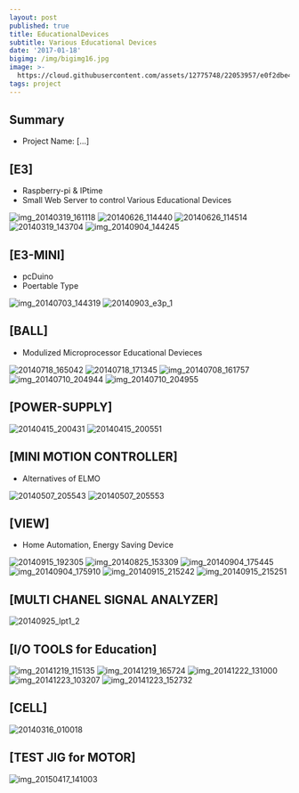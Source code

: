 ```yaml
---
layout: post
published: true
title: EducationalDevices
subtitle: Various Educational Devices
date: '2017-01-18'
bigimg: /img/bigimg16.jpg
image: >-
  https://cloud.githubusercontent.com/assets/12775748/22053957/e0f2dbe4-dd96-11e6-8b89-e17a4a109768.jpg
tags: project
---
```


## Summary
* Project Name: [...]



## [E3]

* Raspberry-pi & IPtime
* Small Web Server to control Various Educational Devices

![img_20140319_161118](https://cloud.githubusercontent.com/assets/12775748/22053944/e0862490-dd96-11e6-9645-4a452116235f.jpg)
![20140626_114440](https://cloud.githubusercontent.com/assets/12775748/22053938/e05e2c42-dd96-11e6-9018-462b1692eec9.jpg)
![20140626_114514](https://cloud.githubusercontent.com/assets/12775748/22053940/e06243cc-dd96-11e6-8f52-78b8cbb07750.jpg)
![20140319_143704](https://cloud.githubusercontent.com/assets/12775748/22053933/e03621de-dd96-11e6-881c-b48ea999faec.jpg)
![img_20140904_144245](https://cloud.githubusercontent.com/assets/12775748/22053948/e0abdb68-dd96-11e6-864a-a4ca137a4e50.jpg)

## [E3-MINI]

* pcDuino
* Poertable Type

![img_20140703_144319](https://cloud.githubusercontent.com/assets/12775748/22053945/e0880698-dd96-11e6-86fa-5fae855f4615.jpg)
![20140903_e3p_1](https://cloud.githubusercontent.com/assets/12775748/22053942/e083d67c-dd96-11e6-9a50-d1bd470987b4.jpg)


## [BALL]

* Modulized Microprocessor Educational Devieces

![20140718_165042](https://cloud.githubusercontent.com/assets/12775748/22053939/e05ea334-dd96-11e6-8c5d-cad5189e07fc.jpg)
![20140718_171345](https://cloud.githubusercontent.com/assets/12775748/22053937/e05d5d30-dd96-11e6-94fa-0551bc8fbc41.jpg)
![img_20140708_161757](https://cloud.githubusercontent.com/assets/12775748/22053949/e0abcc7c-dd96-11e6-8717-73668758e9fb.jpg)
![img_20140710_204944](https://cloud.githubusercontent.com/assets/12775748/22053946/e0a74526-dd96-11e6-885f-110aeeaeefc8.jpg)
![img_20140710_204955](https://cloud.githubusercontent.com/assets/12775748/22053947/e0aac700-dd96-11e6-8d86-b2bd5b99bc84.jpg)


## [POWER-SUPPLY]

![20140415_200431](https://cloud.githubusercontent.com/assets/12775748/22053932/e035fda8-dd96-11e6-9caf-d3cf74118392.jpg)
![20140415_200551](https://cloud.githubusercontent.com/assets/12775748/22053934/e0363e26-dd96-11e6-9884-047dcf1a5cfb.jpg)


## [MINI MOTION CONTROLLER]

* Alternatives of ELMO

![20140507_205543](https://cloud.githubusercontent.com/assets/12775748/22053935/e036f1fe-dd96-11e6-8955-71a2aeccf6f0.jpg)
![20140507_205553](https://cloud.githubusercontent.com/assets/12775748/22053936/e05c05a2-dd96-11e6-9115-ea71611bed12.jpg)


## [VIEW]

* Home Automation, Energy Saving Device

![20140915_192305](https://cloud.githubusercontent.com/assets/12775748/22053943/e084f66a-dd96-11e6-914b-bfc648df24ad.jpg)
![img_20140825_153309](https://cloud.githubusercontent.com/assets/12775748/22053950/e0ad07ae-dd96-11e6-99ca-71d1c3c96da7.jpg)
![img_20140904_175445](https://cloud.githubusercontent.com/assets/12775748/22053953/e0d0f2b8-dd96-11e6-867a-95885038c620.jpg)
![img_20140904_175910](https://cloud.githubusercontent.com/assets/12775748/22053951/e0cce57e-dd96-11e6-81e7-3018479cef2a.jpg)
![img_20140915_215242](https://cloud.githubusercontent.com/assets/12775748/22053954/e0d36700-dd96-11e6-8f27-230f3f994e0a.jpg)
![img_20140915_215251](https://cloud.githubusercontent.com/assets/12775748/22053955/e0d37b82-dd96-11e6-825e-dcb21bade2ca.jpg)


## [MULTI CHANEL SIGNAL ANALYZER]

![20140925_lpt1_2](https://cloud.githubusercontent.com/assets/12775748/22053941/e0819eac-dd96-11e6-9050-c45705574896.jpg)



## [I/O TOOLS for Education]

![img_20141219_115135](https://cloud.githubusercontent.com/assets/12775748/22053952/e0d0a2cc-dd96-11e6-8189-7d94cd666520.jpg)
![img_20141219_165724](https://cloud.githubusercontent.com/assets/12775748/22053957/e0f2dbe4-dd96-11e6-8b89-e17a4a109768.jpg)
![img_20141222_131000](https://cloud.githubusercontent.com/assets/12775748/22053959/e0f7bc90-dd96-11e6-820b-d94c9e2c7bff.jpg)
![img_20141223_103207](https://cloud.githubusercontent.com/assets/12775748/22053960/e0fac9ee-dd96-11e6-89c5-d1b97a5cec5b.jpg)
![img_20141223_152732](https://cloud.githubusercontent.com/assets/12775748/22053958/e0f6a468-dd96-11e6-85c1-1613ff32b6ca.jpg)


## [CELL]

![20140316_010018](https://cloud.githubusercontent.com/assets/12775748/22053931/e0303e40-dd96-11e6-9a8e-f9313df4d948.jpg)


## [TEST JIG for MOTOR]

![img_20150417_141003](https://cloud.githubusercontent.com/assets/12775748/22053961/e0fb8780-dd96-11e6-85a2-8802dfb4fe1c.jpg)
